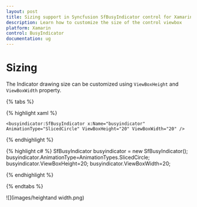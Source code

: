 ```yaml
---
layout: post
title: Sizing support in Syncfusion SfBusyIndicator control for Xamarin.Forms
description: Learn how to customize the size of the control viewbox
platform: Xamarin
control: BusyIndicator
documentation: ug
---
```

# Sizing

The Indicator drawing size can be customized using `ViewBoxHeight` and `ViewBoxWidth` property.

{% tabs %}

{% highlight xaml %}

	<busyindicator:SfBusyIndicator x:Name="busyindicator" AnimationType="SlicedCircle" ViewBoxHeight="20" ViewBoxWidth="20" />
	
{% endhighlight %}

{% highlight c# %}
    SfBusyIndicator busyindicator = new SfBusyIndicator();
	busyindicator.AnimationType=AnimationTypes.SlicedCircle;
	busyindicator.ViewBoxHeight=20;
	busyindicator.ViewBoxWidth=20;

{% endhighlight %}

{% endtabs %}

![](images/heightand width.png)  



